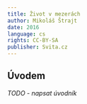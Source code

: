 ```yaml
---
title: Život v mezerách
author: Mikoláš Štrajt
date: 2016
language: cs
rights: CC-BY-SA
publisher: Svita.cz
---
```


## Úvodem

*TODO - napsat úvodník*

